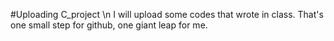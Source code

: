 #Uploading C_project \n
I will upload some codes that wrote in class. 
That's one small step for github, one giant leap for me.

<!---
kkm1016/kkm1016 is a ✨ special ✨ repository because its `README.md` (this file) appears on your GitHub profile.
You can click the Preview link to take a look at your changes.
--->
